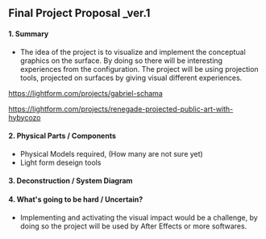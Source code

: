 ## Final Project Proposal _ver.1

#### 1. Summary

- The idea of the project is to visualize and implement the conceptual graphics on the surface. By doing so there will be interesting experiences from the configuration. The project will be using projection tools, projected on surfaces by giving visual different experiences. 

https://lightform.com/projects/gabriel-schama

https://lightform.com/projects/renegade-projected-public-art-with-hybycozo

#### 2. Physical Parts / Components
- Physical Models required, (How many are not sure yet)
- Light form deseign tools

#### 3. Deconstruction / System Diagram


#### 4. What's going to be hard / Uncertain?
- Implementing and activating the visual impact would be a challenge, by doing so the project will be used by After Effects or more softwares.
